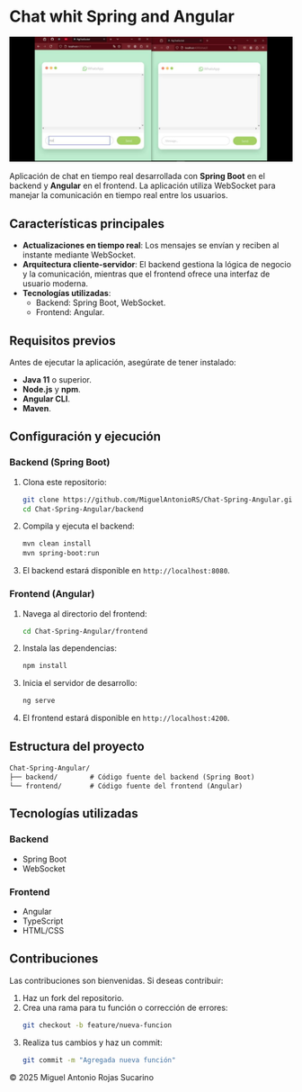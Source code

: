 # Chat whit Spring and Angular
 
![Chat image](Chat.jpg) 

Aplicación de chat en tiempo real desarrollada con **Spring Boot** en el backend y **Angular** en el frontend. La aplicación utiliza WebSocket para manejar la comunicación en tiempo real entre los usuarios. 

## Características principales 

- **Actualizaciones en tiempo real**: Los mensajes se envían y reciben al instante mediante WebSocket.
- **Arquitectura cliente-servidor**: El backend gestiona la lógica de negocio y la comunicación, mientras que el frontend ofrece una interfaz de usuario moderna. 
- **Tecnologías utilizadas**:
  - Backend: Spring Boot, WebSocket.
  - Frontend: Angular.
 
## Requisitos previos 

Antes de ejecutar la aplicación, asegúrate de tener instalado:

- **Java 11** o superior.
- **Node.js** y **npm**.
- **Angular CLI**.
- **Maven**.

## Configuración y ejecución

### Backend (Spring Boot)

1. Clona este repositorio:
   ```bash
   git clone https://github.com/MiguelAntonioRS/Chat-Spring-Angular.git
   cd Chat-Spring-Angular/backend
   ```
   
2. Compila y ejecuta el backend:
   ```bash
   mvn clean install
   mvn spring-boot:run
   ```

3. El backend estará disponible en `http://localhost:8080`.

### Frontend (Angular)

1. Navega al directorio del frontend:
   ```bash
   cd Chat-Spring-Angular/frontend
   ```

2. Instala las dependencias:
   ```bash
   npm install
   ```

3. Inicia el servidor de desarrollo:
   ```bash
   ng serve
   ```

4. El frontend estará disponible en `http://localhost:4200`.

## Estructura del proyecto

```
Chat-Spring-Angular/
├── backend/        # Código fuente del backend (Spring Boot)
└── frontend/       # Código fuente del frontend (Angular)
```

## Tecnologías utilizadas

### Backend
- Spring Boot
- WebSocket

### Frontend
- Angular
- TypeScript
- HTML/CSS

## Contribuciones

Las contribuciones son bienvenidas. Si deseas contribuir:

1. Haz un fork del repositorio.
2. Crea una rama para tu función o corrección de errores:
   ```bash
   git checkout -b feature/nueva-funcion
   ```
3. Realiza tus cambios y haz un commit:
   ```bash
   git commit -m "Agregada nueva función"
   ```
   
© 2025 Miguel Antonio Rojas Sucarino
